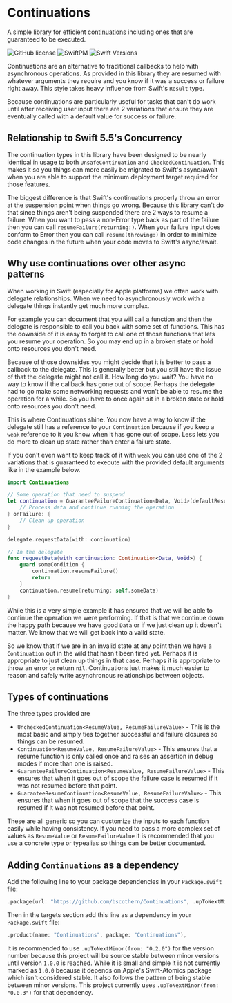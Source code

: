 # Continuations

A simple library for efficient [continuations](https://en.wikipedia.org/wiki/Continuation) including ones that are guaranteed to be executed.

![GitHub license](https://img.shields.io/badge/license-MIT-lightgrey.svg)
![SwiftPM](https://img.shields.io/badge/SwiftPM-compatible-brightgreen.svg)
![Swift Versions](https://img.shields.io/badge/Swift-5.3+-orange.svg)

Continuations are an alternative to traditional callbacks to help with asynchronous operations.
As provided in this library they are resumed with whatever arguments they require and you know if it was a success or failure right away.
This style takes heavy influence from Swift's `Result` type.

Because continuations are particularly useful for tasks that can't do work until after receiving user input there are 2 variations that ensure they are eventually called with a default value for success or failure.

## Relationship to Swift 5.5's Concurrency
The continuation types in this library have been designed to be nearly identical in usage to both `UnsafeContinuation` and `CheckedContinuation`.
This makes it so you things can more easily be migrated to Swift's async/await when you are able to support the minimum deployment target required for those features.

The biggest difference is that Swift's continuations properly throw an error at the suspension point when things go wrong.
Because this library can't do that since things aren't being suspended there are 2 ways to resume a failure.
When you want to pass a non-Error type back as part of the failure then you can call `resumeFailure(returning:)`.
When your failure input does conform to Error then you can call `resume(throwing:)` in order to minimize code changes in the future when your code moves to Swift's async/await.

## Why use continuations over other async patterns
When working in Swift (especially for Apple platforms) we often work with delegate relationships.
When we need to asynchronously work with a delegate things instantly get much more complex.

For example you can document that you will call a function and then the delegate is responsible to call you back with some set of functions.
This has the downside of it is easy to forget to call one of those functions that lets you resume your operation.
So you may end up in a broken state or hold onto resources you don't need.

Because of those downsides you might decide that it is better to pass a callback to the delegate.
This is generally better but you still have the issue of that the delegate might not call it.
How long do you wait?
You have no way to know if the callback has gone out of scope.
Perhaps the delegate had to go make some networking requests and won't be able to resume the operation for a while.
So you have to once again sit in a broken state or hold onto resources you don't need.

This is where Continuations shine.
You now have a way to know if the delegate still has a reference to your `Continuation` because if you keep a `weak` reference to it you know when it has gone out of scope.
Less lets you do more to clean up state rather than enter a failure state.

If you don't even want to keep track of it with `weak` you can use one of the 2 variations that is guaranteed to execute with the provided default arguments like in the example below.

```swift
import Continuations

// Some operation that need to suspend
let continuation = GuaranteeFailureContinuation<Data, Void>(defaultResumeFailureValue: ()) { data in
    // Process data and continue running the operation
} onFailure: {
    // Clean up operation
}

delegate.requestData(with: continuation)

// In the delegate
func requestData(with continuation: Continuation<Data, Void>) {
    guard someCondition {
        continuation.resumeFailure()
        return
    }
    continuation.resume(returning: self.someData)
}
```

While this is a very simple example it has ensured that we will be able to continue the operation we were performing.
If that is that we continue down the happy path because we have good `Data` or if we just clean up it doesn't matter.
We know that we will get back into a valid state.

So we know that if we are in an invalid state at any point then we have a `Continuation` out in the wild that hasn't been fired yet.
Perhaps it is appropriate to just clean up things in that case.
Perhaps it is appropriate to throw an error or return `nil`.
Continuations just makes it much easier to reason and safely write asynchronous relationships between objects.

## Types of continuations
The three types provided are
* `UncheckedContinuation<ResumeValue, ResumeFailureValue>` - This is the most basic and simply ties together successful and failure closures so things can be resumed.
* `Continuation<ResumeValue, ResumeFailureValue>` - This ensures that a resume function is only called once and raises an assertion in debug modes if more than one is raised.
* `GuaranteeFailureContinuation<ResumeValue, ResumeFailureValue>` - This ensures that when it goes out of scope the failure case is resumed if it was not resumed before that point.
* `GuaranteeResumeContinuation<ResumeValue, ResumeFailureValue>` - This ensures that when it goes out of scope that the success case is resumed if it was not resumed before that point.

These are all generic so you can customize the inputs to each function easily while having consistency.
If you need to pass a more complex set of values as `ResumeValue` or `ResumeFailureValue` it is recommended that you use a concrete type or typealias so things can be better documented.

## Adding `Continuations` as a dependency
Add the following line to your package dependencies in your `Package.swift` file:
```swift
.package(url: "https://github.com/bscothern/Continuations", .upToNextMinor(from: "0.2.0")),
```

Then in the targets section add this line as a dependency in your `Package.swift` file:
```swift
.product(name: "Continuations", package: "Continuations"),
```

It is recommended to use `.upToNextMinor(from: "0.2.0")` for the version number because this project will be source stable between minor versions until version `1.0.0` is reached.
While it is small and simple it is not currently marked as `1.0.0` because it depends on Apple's Swift-Atomics package which isn't considered stable.
It also follows the pattern of being stable between minor versions.
This project currently uses `.upToNextMinor(from: "0.0.3")` for that dependency.
